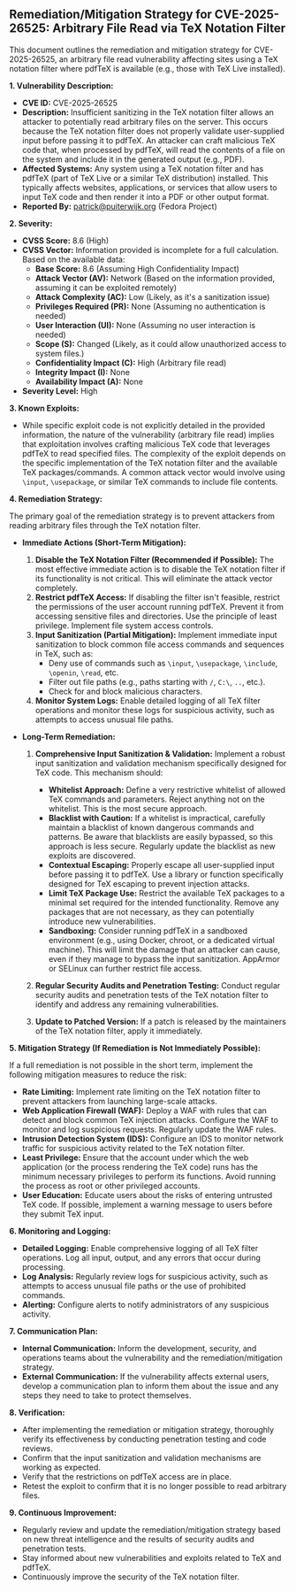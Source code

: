 ## Remediation/Mitigation Strategy for CVE-2025-26525: Arbitrary File Read via TeX Notation Filter

This document outlines the remediation and mitigation strategy for CVE-2025-26525, an arbitrary file read vulnerability affecting sites using a TeX notation filter where pdfTeX is available (e.g., those with TeX Live installed).

**1. Vulnerability Description:**

*   **CVE ID:** CVE-2025-26525
*   **Description:**  Insufficient sanitizing in the TeX notation filter allows an attacker to potentially read arbitrary files on the server. This occurs because the TeX notation filter does not properly validate user-supplied input before passing it to pdfTeX.  An attacker can craft malicious TeX code that, when processed by pdfTeX, will read the contents of a file on the system and include it in the generated output (e.g., PDF).
*   **Affected Systems:** Any system using a TeX notation filter and has pdfTeX (part of TeX Live or a similar TeX distribution) installed. This typically affects websites, applications, or services that allow users to input TeX code and then render it into a PDF or other output format.
*   **Reported By:** patrick@puiterwijk.org (Fedora Project)

**2. Severity:**

*   **CVSS Score:** 8.6 (High)
*   **CVSS Vector:**  Information provided is incomplete for a full calculation. Based on the available data:
    *   **Base Score:** 8.6 (Assuming High Confidentiality Impact)
    *   **Attack Vector (AV):** Network (Based on the information provided, assuming it can be exploited remotely)
    *   **Attack Complexity (AC):** Low (Likely, as it's a sanitization issue)
    *   **Privileges Required (PR):** None (Assuming no authentication is needed)
    *   **User Interaction (UI):** None (Assuming no user interaction is needed)
    *   **Scope (S):** Changed (Likely, as it could allow unauthorized access to system files.)
    *   **Confidentiality Impact (C):** High (Arbitrary file read)
    *   **Integrity Impact (I):** None
    *   **Availability Impact (A):** None
*   **Severity Level:** High

**3. Known Exploits:**

*   While specific exploit code is not explicitly detailed in the provided information, the nature of the vulnerability (arbitrary file read) implies that exploitation involves crafting malicious TeX code that leverages pdfTeX to read specified files. The complexity of the exploit depends on the specific implementation of the TeX notation filter and the available TeX packages/commands. A common attack vector would involve using `\input`, `\usepackage`, or similar TeX commands to include file contents.

**4. Remediation Strategy:**

The primary goal of the remediation strategy is to prevent attackers from reading arbitrary files through the TeX notation filter.

*   **Immediate Actions (Short-Term Mitigation):**
    1.  **Disable the TeX Notation Filter (Recommended if Possible):**  The most effective immediate action is to disable the TeX notation filter if its functionality is not critical.  This will eliminate the attack vector completely.
    2.  **Restrict pdfTeX Access:**  If disabling the filter isn't feasible, restrict the permissions of the user account running pdfTeX. Prevent it from accessing sensitive files and directories.  Use the principle of least privilege.  Implement file system access controls.
    3.  **Input Sanitization (Partial Mitigation):**  Implement immediate input sanitization to block common file access commands and sequences in TeX, such as:
        *   Deny use of commands such as `\input`, `\usepackage`, `\include`, `\openin`, `\read`, etc.
        *   Filter out file paths (e.g., paths starting with `/`, `C:\`, `..`, etc.).
        *   Check for and block malicious characters.
    4.  **Monitor System Logs:**  Enable detailed logging of all TeX filter operations and monitor these logs for suspicious activity, such as attempts to access unusual file paths.

*   **Long-Term Remediation:**

    1.  **Comprehensive Input Sanitization & Validation:** Implement a robust input sanitization and validation mechanism specifically designed for TeX code. This mechanism should:
        *   **Whitelist Approach:** Define a very restrictive whitelist of allowed TeX commands and parameters.  Reject anything not on the whitelist. This is the most secure approach.
        *   **Blacklist with Caution:**  If a whitelist is impractical, carefully maintain a blacklist of known dangerous commands and patterns.  Be aware that blacklists are easily bypassed, so this approach is less secure.  Regularly update the blacklist as new exploits are discovered.
        *   **Contextual Escaping:**  Properly escape all user-supplied input before passing it to pdfTeX.  Use a library or function specifically designed for TeX escaping to prevent injection attacks.
        *   **Limit TeX Package Use:**  Restrict the available TeX packages to a minimal set required for the intended functionality.  Remove any packages that are not necessary, as they can potentially introduce new vulnerabilities.
        *   **Sandboxing:** Consider running pdfTeX in a sandboxed environment (e.g., using Docker, chroot, or a dedicated virtual machine). This will limit the damage that an attacker can cause, even if they manage to bypass the input sanitization.  AppArmor or SELinux can further restrict file access.

    2.  **Regular Security Audits and Penetration Testing:** Conduct regular security audits and penetration tests of the TeX notation filter to identify and address any remaining vulnerabilities.

    3.  **Update to Patched Version:** If a patch is released by the maintainers of the TeX notation filter, apply it immediately.

**5. Mitigation Strategy (If Remediation is Not Immediately Possible):**

If a full remediation is not possible in the short term, implement the following mitigation measures to reduce the risk:

*   **Rate Limiting:**  Implement rate limiting on the TeX notation filter to prevent attackers from launching large-scale attacks.
*   **Web Application Firewall (WAF):** Deploy a WAF with rules that can detect and block common TeX injection attacks. Configure the WAF to monitor and log suspicious requests.  Regularly update the WAF rules.
*   **Intrusion Detection System (IDS):**  Configure an IDS to monitor network traffic for suspicious activity related to the TeX notation filter.
*   **Least Privilege:**  Ensure that the account under which the web application (or the process rendering the TeX code) runs has the minimum necessary privileges to perform its functions.  Avoid running the process as root or other privileged accounts.
*   **User Education:**  Educate users about the risks of entering untrusted TeX code.  If possible, implement a warning message to users before they submit TeX input.

**6. Monitoring and Logging:**

*   **Detailed Logging:** Enable comprehensive logging of all TeX filter operations.  Log all input, output, and any errors that occur during processing.
*   **Log Analysis:** Regularly review logs for suspicious activity, such as attempts to access unusual file paths or the use of prohibited commands.
*   **Alerting:** Configure alerts to notify administrators of any suspicious activity.

**7. Communication Plan:**

*   **Internal Communication:**  Inform the development, security, and operations teams about the vulnerability and the remediation/mitigation strategy.
*   **External Communication:**  If the vulnerability affects external users, develop a communication plan to inform them about the issue and any steps they need to take to protect themselves.

**8. Verification:**

*   After implementing the remediation or mitigation strategy, thoroughly verify its effectiveness by conducting penetration testing and code reviews.
*   Confirm that the input sanitization and validation mechanisms are working as expected.
*   Verify that the restrictions on pdfTeX access are in place.
*   Retest the exploit to confirm that it is no longer possible to read arbitrary files.

**9. Continuous Improvement:**

*   Regularly review and update the remediation/mitigation strategy based on new threat intelligence and the results of security audits and penetration tests.
*   Stay informed about new vulnerabilities and exploits related to TeX and pdfTeX.
*   Continuously improve the security of the TeX notation filter.